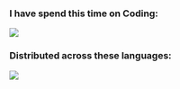 <h3>I have spend this time on Coding:</h3>
<img src="https://wakatime.com/badge/user/0ffdc965-28fd-4d6c-91f3-16766966a5c0.svg"></img>
<h3>Distributed across these languages:</h3>
<img  src="https://wakatime.com/share/@BMathice/2baebcb4-9aaf-46b9-931a-85fd3e91b5d4.svg"></img>
